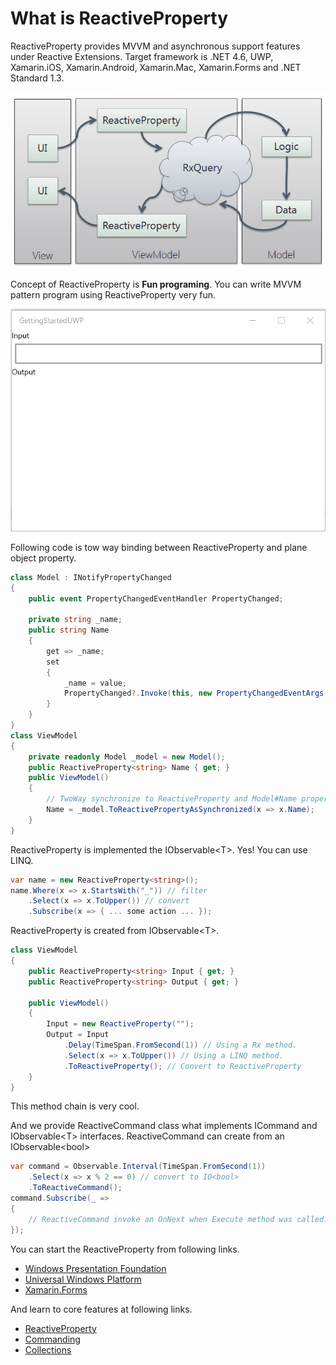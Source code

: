 # What is ReactiveProperty

ReactiveProperty provides MVVM and asynchronous support features under Reactive Extensions. Target framework is .NET 4.6, UWP, Xamarin.iOS, Xamarin.Android, Xamarin.Mac, Xamarin.Forms and .NET Standard 1.3.

![Summary](images/rpsummary.png)

Concept of ReactiveProperty is <b>Fun programing</b>.
You can write MVVM pattern program using ReactiveProperty very fun.

![UWP](images/launch-uwp-app.gif)

Following code is tow way binding between ReactiveProperty and plane object property.

```cs
class Model : INotifyPropertyChanged
{
    public event PropertyChangedEventHandler PropertyChanged;

    private string _name;
    public string Name
    {
        get => _name;
        set
        {
            _name = value;
            PropertyChanged?.Invoke(this, new PropertyChangedEventArgs(nameof(Name)));
        }
    }
}
class ViewModel
{
    private readonly Model _model = new Model();
    public ReactiveProperty<string> Name { get; }
    public ViewModel()
    {
        // TwoWay synchronize to ReactiveProperty and Model#Name property.
        Name = _model.ToReactivePropertyAsSynchronized(x => x.Name);
    }
}
```

ReactiveProperty is implemented the IObservable&lt;T&gt;. Yes! You can use LINQ.

```cs
var name = new ReactiveProperty<string>();
name.Where(x => x.StartsWith("_")) // filter
    .Select(x => x.ToUpper()) // convert
    .Subscribe(x => { ... some action ... });
```

ReactiveProperty is created from IObservable&lt;T&gt;. 

```cs
class ViewModel
{
    public ReactiveProperty<string> Input { get; }
    public ReactiveProperty<string> Output { get; }

    public ViewModel()
    {
        Input = new ReactiveProperty("");
        Output = Input
            .Delay(TimeSpan.FromSecond(1)) // Using a Rx method.
            .Select(x => x.ToUpper()) // Using a LINQ method.
            .ToReactiveProperty(); // Convert to ReactiveProperty
    }
}
```

This method chain is very cool.

And we provide ReactiveCommand class what implements ICommand and IObservable&lt;T&gt; interfaces. ReactiveCommand can create from an IObservable&lt;bool&gt;

```cs
var command = Observable.Interval(TimeSpan.FromSecond(1))
    .Select(x => x % 2 == 0) // convert to IO<bool>
    .ToReactiveCommand();
command.Subscribe(_ =>
{
    // ReactiveCommand invoke an OnNext when Execute method was called.
});
```

You can start the ReactiveProperty from following links.

- [Windows Presentation Foundation](getting-started/Windows-Presentation-Foundation.md)
- [Universal Windows Platform](getting-started/Universal-Windows-Platform.md)
- [Xamarin.Forms](getting-started/Xamarin-Forms.md)

And learn to core features at following links.

- [ReactiveProperty](features/ReactiveProperty.md)
- [Commanding](features/Commanding.md)
- [Collections](features/Collections.md)
